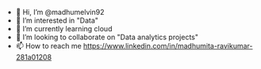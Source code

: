 - 👋 Hi, I’m @madhumelvin92
- 👀 I’m interested in "Data"
- 🌱 I’m currently learning cloud 
- 💞️ I’m looking to collaborate on "Data analytics projects"
- 📫 How to reach me https://www.linkedin.com/in/madhumita-ravikumar-281a01208

<!---
madhumelvin92/madhumelvin92 is a ✨ special ✨ repository because its `README.md` (this file) appears on your GitHub profile.
You can click the Preview link to take a look at your changes.
--->
